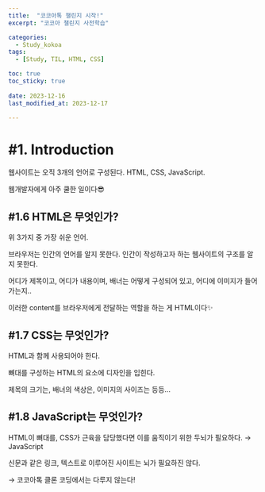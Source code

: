 ```yaml
---
title:  "코코아톡 챌린지 시작!"
excerpt: "코코아 챌린지 사전학습"

categories:
  - Study_kokoa
tags:
  - [Study, TIL, HTML, CSS]

toc: true
toc_sticky: true
 
date: 2023-12-16
last_modified_at: 2023-12-17

---
```


# #1. Introduction

웹사이트는 오직 3개의 언어로 구성된다. HTML, CSS, JavaScript. 

웹개발자에게 아주 쿨한 일이다😎

## #1.6 HTML은 무엇인가?

위 3가지 중 가장 쉬운 언어.

브라우저는 인간의 언어를 알지 못한다. 인간이 작성하고자 하는 웹사이트의 구조를 알지 못한다.

어디가 제목이고, 어디가 내용이며, 배너는 어떻게 구성되어 있고, 어디에 이미지가 들어가는지..

이러한 content를 브라우저에게 전달하는 역할을 하는 게 HTML이다✨

## #1.7 CSS는 무엇인가?

HTML과 함께 사용되어야 한다.

뼈대를 구성하는 HTML의 요소에 디자인을 입힌다.

제목의 크기는, 배너의 색상은, 이미지의 사이즈는 등등…

## #1.8 JavaScript는 무엇인가?

HTML이 뼈대를, CSS가 근육을 담당했다면 이를 움직이기 위한 두뇌가 필요하다. → JavaScript

신문과 같은 링크, 텍스트로 이루어진 사이트는 뇌가 필요하진 않다. 

→ 코코아톡 클론 코딩에서는 다루지 않는다!